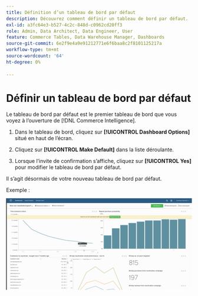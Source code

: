 ```yaml
---
title: Définition d’un tableau de bord par défaut
description: Découvrez comment définir un tableau de bord par défaut.
exl-id: a3fc64e3-b527-4c2c-848d-c0962cd20ff3
role: Admin, Data Architect, Data Engineer, User
feature: Commerce Tables, Data Warehouse Manager, Dashboards
source-git-commit: 6e2f9e4a9e91212771e6f6baa8c2f8101125217a
workflow-type: tm+mt
source-wordcount: '64'
ht-degree: 0%

---
```


# Définir un tableau de bord par défaut

Le tableau de bord par défaut est le premier tableau de bord que vous voyez à l’ouverture de [!DNL Commerce Intelligence].

1. Dans le tableau de bord, cliquez sur **[!UICONTROL Dashboard Options]** situé en haut de l’écran.

1. Cliquez sur **[!UICONTROL Make Default]** dans la liste déroulante.

1. Lorsque l’invite de confirmation s’affiche, cliquez sur **[!UICONTROL Yes]** pour modifier le tableau de bord par défaut.

Il s’agit désormais de votre nouveau tableau de bord par défaut.

Exemple :

![tableau de bord par défaut](../../assets/default_dashboard.gif)
